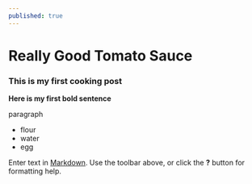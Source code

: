 ```yaml
---
published: true
---
```



# Really Good Tomato Sauce

### This is my first cooking post

**Here is my first bold sentence**

paragraph

- flour
- water
- egg





Enter text in [Markdown](http://daringfireball.net/projects/markdown/). Use the toolbar above, or click the **?** button for formatting help.
